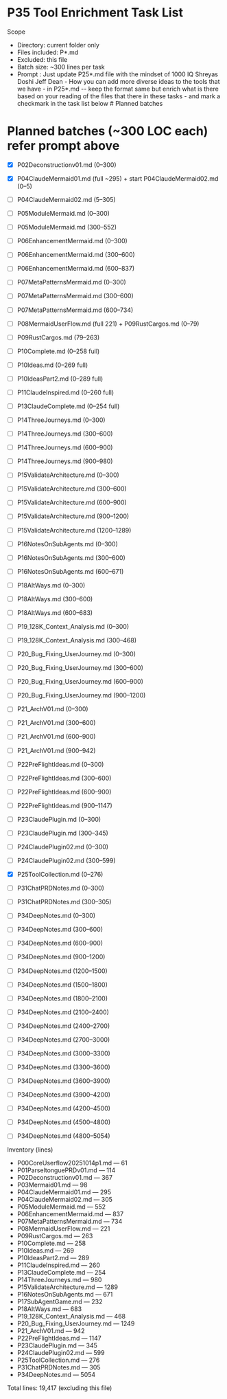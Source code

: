 # P35 Tool Enrichment Task List

Scope
- Directory: current folder only
- Files included: P*.md
- Excluded: this file
- Batch size: ~300 lines per task
- Prompt : Just update P25*.md file with the mindset of 1000 IQ Shreyas Doshi Jeff Dean - How you can add more diverse ideas to the tools that we have - in P25*.md -- keep the format same but enrich what is there based on your reading of the files that there in these tasks - and mark a checkmark in the task list below # Planned batches


# Planned batches (~300 LOC each) refer prompt above
- [x] P02Deconstructionv01.md (0–300)
- [x] P04ClaudeMermaid01.md (full ~295) + start P04ClaudeMermaid02.md (0–5)
- [ ] P04ClaudeMermaid02.md (5–305)
- [ ] P05ModuleMermaid.md (0–300)
- [ ] P05ModuleMermaid.md (300–552)
- [ ] P06EnhancementMermaid.md (0–300)
- [ ] P06EnhancementMermaid.md (300–600)
- [ ] P06EnhancementMermaid.md (600–837)
- [ ] P07MetaPatternsMermaid.md (0–300)
- [ ] P07MetaPatternsMermaid.md (300–600)
- [ ] P07MetaPatternsMermaid.md (600–734)
- [ ] P08MermaidUserFlow.md (full 221) + P09RustCargos.md (0–79)
- [ ] P09RustCargos.md (79–263)
- [ ] P10Complete.md (0–258 full)
- [ ] P10Ideas.md (0–269 full)
- [ ] P10IdeasPart2.md (0–289 full)
- [ ] P11ClaudeInspired.md (0–260 full)
- [ ] P13ClaudeComplete.md (0–254 full)
- [ ] P14ThreeJourneys.md (0–300)
- [ ] P14ThreeJourneys.md (300–600)
- [ ] P14ThreeJourneys.md (600–900)
- [ ] P14ThreeJourneys.md (900–980)
- [ ] P15ValidateArchitecture.md (0–300)
- [ ] P15ValidateArchitecture.md (300–600)
- [ ] P15ValidateArchitecture.md (600–900)
- [ ] P15ValidateArchitecture.md (900–1200)
- [ ] P15ValidateArchitecture.md (1200–1289)
- [ ] P16NotesOnSubAgents.md (0–300)
- [ ] P16NotesOnSubAgents.md (300–600)
- [ ] P16NotesOnSubAgents.md (600–671)
- [ ] P18AltWays.md (0–300)
- [ ] P18AltWays.md (300–600)
- [ ] P18AltWays.md (600–683)
- [ ] P19_128K_Context_Analysis.md (0–300)
- [ ] P19_128K_Context_Analysis.md (300–468)
- [ ] P20_Bug_Fixing_UserJourney.md (0–300)
- [ ] P20_Bug_Fixing_UserJourney.md (300–600)
- [ ] P20_Bug_Fixing_UserJourney.md (600–900)
- [ ] P20_Bug_Fixing_UserJourney.md (900–1200)
- [ ] P21_ArchV01.md (0–300)
- [ ] P21_ArchV01.md (300–600)
- [ ] P21_ArchV01.md (600–900)
- [ ] P21_ArchV01.md (900–942)
- [ ] P22PreFlightIdeas.md (0–300)
- [ ] P22PreFlightIdeas.md (300–600)
- [ ] P22PreFlightIdeas.md (600–900)
- [ ] P22PreFlightIdeas.md (900–1147)
- [ ] P23ClaudePlugin.md (0–300)
- [ ] P23ClaudePlugin.md (300–345)
- [ ] P24ClaudePlugin02.md (0–300)
- [ ] P24ClaudePlugin02.md (300–599)
- [x] P25ToolCollection.md (0–276)
- [ ] P31ChatPRDNotes.md (0–300)
- [ ] P31ChatPRDNotes.md (300–305)
- [ ] P34DeepNotes.md (0–300)
- [ ] P34DeepNotes.md (300–600)
- [ ] P34DeepNotes.md (600–900)
- [ ] P34DeepNotes.md (900–1200)
- [ ] P34DeepNotes.md (1200–1500)
- [ ] P34DeepNotes.md (1500–1800)
- [ ] P34DeepNotes.md (1800–2100)
- [ ] P34DeepNotes.md (2100–2400)
- [ ] P34DeepNotes.md (2400–2700)
- [ ] P34DeepNotes.md (2700–3000)
- [ ] P34DeepNotes.md (3000–3300)
- [ ] P34DeepNotes.md (3300–3600)
- [ ] P34DeepNotes.md (3600–3900)
- [ ] P34DeepNotes.md (3900–4200)
- [ ] P34DeepNotes.md (4200–4500)
- [ ] P34DeepNotes.md (4500–4800)
- [ ] P34DeepNotes.md (4800–5054)


Inventory (lines)
- P00CoreUserflow20251014p1.md — 61
- P01ParseltonguePRDv01.md — 114
- P02Deconstructionv01.md — 367
- P03Mermaid01.md — 98
- P04ClaudeMermaid01.md — 295
- P04ClaudeMermaid02.md — 305
- P05ModuleMermaid.md — 552
- P06EnhancementMermaid.md — 837
- P07MetaPatternsMermaid.md — 734
- P08MermaidUserFlow.md — 221
- P09RustCargos.md — 263
- P10Complete.md — 258
- P10Ideas.md — 269
- P10IdeasPart2.md — 289
- P11ClaudeInspired.md — 260
- P13ClaudeComplete.md — 254
- P14ThreeJourneys.md — 980
- P15ValidateArchitecture.md — 1289
- P16NotesOnSubAgents.md — 671
- P17SubAgentGame.md — 232
- P18AltWays.md — 683
- P19_128K_Context_Analysis.md — 468
- P20_Bug_Fixing_UserJourney.md — 1249
- P21_ArchV01.md — 942
- P22PreFlightIdeas.md — 1147
- P23ClaudePlugin.md — 345
- P24ClaudePlugin02.md — 599
- P25ToolCollection.md — 276
- P31ChatPRDNotes.md — 305
- P34DeepNotes.md — 5054

Total lines: 19,417 (excluding this file)
